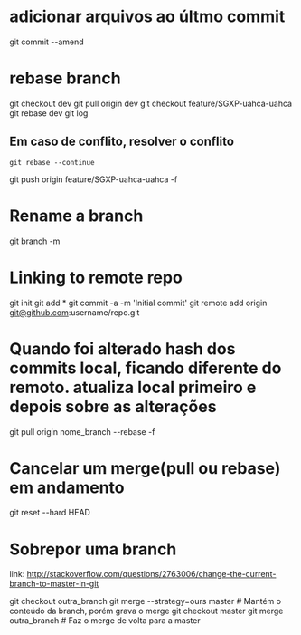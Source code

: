 # adicionar arquivos ao últmo commit
  git commit --amend

# rebase branch
  git checkout dev
  git pull origin dev
  git checkout feature/SGXP-uahca-uahca
  git rebase dev 
  git log
  ## Em caso de conflito, resolver o conflito
    git rebase --continue
  git push origin feature/SGXP-uahca-uahca -f

# Rename a branch
  git branch -m <oldname> <newname>


# Linking to remote repo
 git init
 git add *
 git commit -a -m 'Initial commit'
 git remote add origin git@github.com:username/repo.git 

# Quando foi alterado hash dos commits local, ficando diferente do remoto. atualiza local primeiro e depois sobre as alterações
 git pull origin nome_branch --rebase -f

# Cancelar um merge(pull ou rebase) em andamento
 git reset --hard HEAD

# Sobrepor uma branch
link: http://stackoverflow.com/questions/2763006/change-the-current-branch-to-master-in-git

git checkout outra_branch
git merge --strategy=ours master    # Mantém o conteúdo da branch, porém grava o merge
git checkout master
git merge outra_branch             # Faz o merge de volta para a master 
